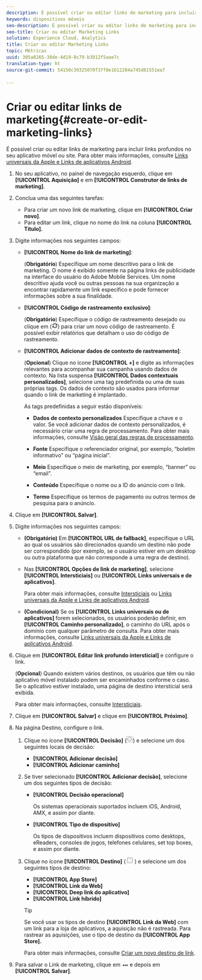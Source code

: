 ```yaml
---
description: É possível criar ou editar links de marketing para incluir links profundos no seu aplicativo móvel ou site.
keywords: dispositivos móveis
seo-description: É possível criar ou editar links de marketing para incluir links profundos no seu aplicativo móvel ou site.
seo-title: Criar ou editar Marketing Links
solution: Experience Cloud, Analytics
title: Criar ou editar Marketing Links
topic: Métricas
uuid: 305a8265-38de-4d19-8c79-b3912f5aae7c
translation-type: ht
source-git-commit: 54150c39325070f37f8e1612204a745d81551ea7

---
```



# Criar ou editar links de marketing{#create-or-edit-marketing-links}

É possível criar ou editar links de marketing para incluir links profundos no seu aplicativo móvel ou site. Para obter mais informações, consulte [Links universais da Apple e Links de aplicativos Android](/help/using/c-manage-app-settings/c-mob-confg-app/c-universal-app-links.md).

1. No seu aplicativo, no painel de navegação esquerdo, clique em **[!UICONTROL Aquisição]** e em **[!UICONTROL Construtor de links de marketing]**.
1. Conclua uma das seguintes tarefas:

   * Para criar um novo link de marketing, clique em **[!UICONTROL Criar novo]**.
   * Para editar um link, clique no nome do link na coluna **[!UICONTROL Título].**

1. Digite informações nos seguintes campos:

   * **[!UICONTROL Nome do link de marketing]**:

      (**Obrigatório**) Especifique um nome descritivo para o link de marketing. O nome é exibido somente na página links de publicidade na interface do usuário do Adobe Mobile Services. Um nome descritivo ajuda você ou outras pessoas na sua organização a encontrar rapidamente um link específico e pode fornecer informações sobre a sua finalidade.

   * **[!UICONTROL Código de rastreamento exclusivo]**:

      (**Obrigatório**) Especifique o código de rastreamento desejado ou clique em (![gerar ícone](assets/icon_generate.png)) para criar um novo código de rastreamento. É possível exibir relatórios que detalham o uso do código de rastreamento.

   * **[!UICONTROL Adicionar dados de contexto de rastreamento]**:

      (**Opcional**) Clique no ícone **[!UICONTROL +]** e digite as informações relevantes para acompanhar sua campanha usando dados de contexto. Na lista suspensa **[!UICONTROL Dados contextuais personalizados]**, selecione uma tag predefinida ou uma de suas próprias tags. Os dados de contexto são usados para informar quando o link de marketing é implantado.

      As tags predefinidas a seguir estão disponíveis:

      * **Dados de contexto personalizados**
Especifique a chave e o valor. Se você adicionar dados de contexto personalizados, é necessário criar uma regra de processamento. Para obter mais informações, consulte [Visão geral das regras de processamento](https://docs.adobe.com/content/help/pt-BR/analytics/admin/admin-tools/processing-rules/processing-rules.html).

      * **Fonte**
Especifique o referenciador original, por exemplo, “boletim informativo” ou “página inicial”.

      * **Meio**
Especifique o meio de marketing, por exemplo, “banner” ou “email”.

      * **Conteúdo**
Especifique o nome ou a ID do anúncio com o link.

      * **Termo**
Especifique os termos de pagamento ou outros termos de pesquisa para o anúncio.
1. Clique em **[!UICONTROL Salvar]**.
1. Digite informações nos seguintes campos:

   * **(Obrigatório)** Em **[!UICONTROL URL de fallback]**, especifique o URL ao qual os usuários são direcionados quando um destino não pode ser correspondido (por exemplo, se o usuário estiver em um desktop ou outra plataforma que não corresponde a uma regra de destino).
   * Nas **[!UICONTROL Opções de link de marketing]**, selecione **[!UICONTROL Intersticiais]** ou **[!UICONTROL Links universais e de aplicativos]**.

      Para obter mais informações, consulte [Intersticiais](/help/using/acquisition-main/c-marketing-links-builder/t-create-edit-adobe-links/t-interstitials.md) ou [Links universais da Apple e Links de aplicativos Android](/help/using/c-manage-app-settings/c-mob-confg-app/c-universal-app-links.md).

   * **(Condicional)** Se os **[!UICONTROL Links universais ou de aplicativos]** forem selecionados, os usuários poderão definir, em **[!UICONTROL Caminho personalizado]**, o caminho do URL após o domínio com qualquer parâmetro de consulta. Para obter mais informações, consulte [Links universais da Apple e Links de aplicativos Android](/help/using/c-manage-app-settings/c-mob-confg-app/c-universal-app-links.md).

1. Clique em **[!UICONTROL Editar link profundo intersticial]** e configure o link.

   (**Opcional**) Quando existem vários destinos, os usuários que têm ou não aplicativo móvel instalado podem ser encaminhados conforme o caso. Se o aplicativo estiver instalado, uma página de destino intersticial será exibida.

   Para obter mais informações, consulte [Intersticiais](/help/using/acquisition-main/c-marketing-links-builder/t-create-edit-adobe-links/t-interstitials.md).

1. Clique em **[!UICONTROL Salvar]** e clique em **[!UICONTROL Próximo]**.
1. Na página Destino, configure o link.

   1. Clique no ícone **[!UICONTROL Decisão]** (![decision icon](assets/icon_decision.png)) e selecione um dos seguintes locais de decisão:

      * **[!UICONTROL Adicionar decisão]**
      * **[!UICONTROL Adicionar caminho]**
   1. Se tiver selecionado **[!UICONTROL Adicionar decisão]**, selecione um dos seguintes tipos de decisão:

      * **[!UICONTROL Decisão operacional]**

         Os sistemas operacionais suportados incluem iOS, Android, AMX, e assim por diante.

      * **[!UICONTROL Tipo de dispositivo]**

         Os tipos de dispositivos incluem dispositivos como desktops, eReaders, consoles de jogos, telefones celulares, set top boxes, e assim por diante.
   1. Clique no ícone **[!UICONTROL Destino]** ( ![square icono](assets/icon_square.png) ) e selecione um dos seguintes tipos de destino:

      * **[!UICONTROL App Store]**
      * **[!UICONTROL Link da Web]**
      * **[!UICONTROL Deep link do aplicativo]**
      * **[!UICONTROL Link híbrido]**
      >[!TIP]
      >
      >Se você usar os tipos de destino **[!UICONTROL Link da Web]** com um link para a loja de aplicativos, a aquisição não é rastreada. Para rastrear as aquisições, use o tipo de destino da **[!UICONTROL App Store].**

      Para obter mais informações, consulte [Criar um novo destino de link](/help/using/acquisition-main/c-manage-link-destinations/t-create-new-app-deep-link-destination.md).




1. Para salvar o Link de marketing, clique em ![elipses](assets/icon_elipses.png) e depois em **[!UICONTROL Salvar]**.
